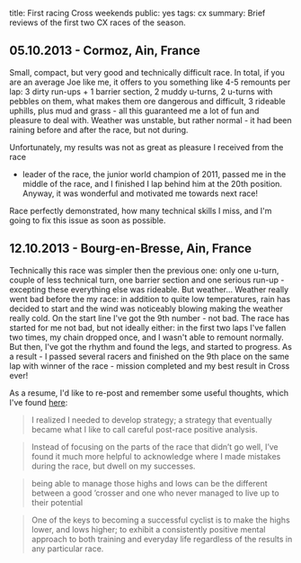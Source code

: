 title: First racing Cross weekends
public: yes
tags: cx
summary: Brief reviews of the first two CX races of the season.

## 05.10.2013 - Cormoz, Ain, France

Small, compact, but very good and technically difficult race. In total, if you
are an average Joe like me, it offers to you something like 4-5 remounts per lap:
3 dirty run-ups + 1 barrier section, 2 muddy u-turns, 2 u-turns with pebbles on
them, what makes them ore dangerous and difficult, 3 rideable uphills, plus mud
and grass - all this guaranteed me a lot of fun and pleasure to deal with.
Weather was unstable, but rather normal - it had been raining before and after
the race, but not during.

Unfortunately, my results was not as great as pleasure I received from the race
- leader of the race, the junior world champion of 2011, passed me in the middle
  of the race, and I finished I lap behind him at the 20th position. Anyway, it
was wonderful and motivated me towards next race!

Race perfectly demonstrated, how many technical skills I miss, and I'm going to
fix this issue as soon as possible.

## 12.10.2013 - Bourg-en-Bresse, Ain, France

Technically this race was simpler then the previous one: only one u-turn, couple
of less technical turn, one barrier section and one serious run-up - excepting
these everything else was rideable. But weather... Weather really went bad before the
my race: in addition to quite low temperatures, rain has decided to start and the
wind was noticeably blowing making the weather really cold. On the start line
I've got the 9th number - not bad. The race has started for me not bad, but
not ideally either: in the first two laps I've fallen two times, my chain dropped once,
and I wasn't able to remount normally. But then,
I've got the rhythm and found the legs, and started to progress.
As a result - I passed several racers and finished on the 9th place on the same
lap with winner of the race - mission completed and my best result in Cross ever! 

As a resume, I'd like to re-post and remember some useful thoughts, which I've found
[here](http://www.cxmagazine.com/post-race-analysis-van-den-ham-column):

> I realized I needed to develop strategy; a strategy that eventually became
> what I like to call careful post-race positive analysis.

> Instead of focusing on the parts of the race that didn’t go well, I’ve found
> it much more helpful to acknowledge where I made mistakes during the race, but
> dwell on my successes.

> being able to manage those highs and lows can be the different between a good
> ’crosser and one who never managed to live up to their potential

> One of the keys to becoming a successful cyclist is to make the highs lower, and
> lows higher; to exhibit a consistently positive mental approach to both training
> and everyday life regardless of the results in any particular race. 
